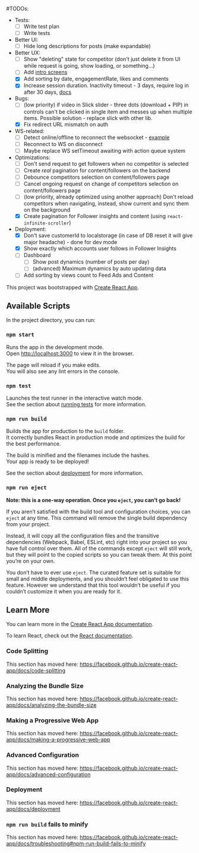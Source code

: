 #TODOs:
- Tests:
    - [ ] Write test plan
    - [ ] Write tests
- Better UI:
    - [ ] Hide long descriptions for posts (make expandable)
- Better UX:
    - [ ] Show "deleting" state for competitor (don't just delete it from UI while request is going, show loading, or something...)
    - [ ] Add [intro screens](https://mui.wertarbyte.com/#material-auto-rotating-carousel)
    - [x] Add sorting by date, engagementRate, likes and comments
    - [x] Increase session duration. Inactivity timeout - 3 days, require log in after 30 days, [docs](https://auth0.com/docs/dashboard/guides/tenants/configure-session-lifetime-settings)
- Bugs:
    - [ ] (low priority) if video in Slick slider - three dots (download + PIP) in controls can't be clicked in single item and messes up when multiple items. Possible solution - replace slick with other lib.
    - [x] Fix redirect URL mismatch on auth
- WS-related:
    - [ ] Detect online/offline to reconnect the websocket - [example](https://github.com/jsmanifest/ws-online-sync)
    - [ ] Reconnect to WS on disconnect
    - [ ] Maybe replace WS setTimeout awaiting with action queue system 
- Optimizations:
    - [ ] Don't send request to get followers when no competitor is selected
    - [ ] Create *real* pagination for content/followers on the backend
    - [ ] Debounce competitors selection on content/followers page
    - [ ] Cancel ongoing request on change of competitors selection on content/followers page
    - [ ] (low priority, already optimized using another approach) Don't reload competitors when navigating, instead, show current and sync them on the background
    - [x] Create pagination for Follower insights and content (using `react-infinite-scroller`)
- Deployment:
    - [x] Don't save customerId to localstorage (in case of DB reset it will give major headache) - done for dev mode
    - [x] Show exactly which accounts user follows in Follower Insights
    - [ ] Dashboard
        - [ ] Show post dynamics (number of posts per day)
        - [ ] (advanced) Maximum dynamics by auto updating data
    - [ ] Add sorting by views count to Feed Ads and Content

This project was bootstrapped with [Create React App](https://github.com/facebook/create-react-app).

## Available Scripts

In the project directory, you can run:

### `npm start`

Runs the app in the development mode.<br>
Open [http://localhost:3000](http://localhost:3000) to view it in the browser.

The page will reload if you make edits.<br>
You will also see any lint errors in the console.

### `npm test`

Launches the test runner in the interactive watch mode.<br>
See the section about [running tests](https://facebook.github.io/create-react-app/docs/running-tests) for more information.

### `npm run build`

Builds the app for production to the `build` folder.<br>
It correctly bundles React in production mode and optimizes the build for the best performance.

The build is minified and the filenames include the hashes.<br>
Your app is ready to be deployed!

See the section about [deployment](https://facebook.github.io/create-react-app/docs/deployment) for more information.

### `npm run eject`

**Note: this is a one-way operation. Once you `eject`, you can’t go back!**

If you aren’t satisfied with the build tool and configuration choices, you can `eject` at any time. This command will remove the single build dependency from your project.

Instead, it will copy all the configuration files and the transitive dependencies (Webpack, Babel, ESLint, etc) right into your project so you have full control over them. All of the commands except `eject` will still work, but they will point to the copied scripts so you can tweak them. At this point you’re on your own.

You don’t have to ever use `eject`. The curated feature set is suitable for small and middle deployments, and you shouldn’t feel obligated to use this feature. However we understand that this tool wouldn’t be useful if you couldn’t customize it when you are ready for it.

## Learn More

You can learn more in the [Create React App documentation](https://facebook.github.io/create-react-app/docs/getting-started).

To learn React, check out the [React documentation](https://reactjs.org/).

### Code Splitting

This section has moved here: https://facebook.github.io/create-react-app/docs/code-splitting

### Analyzing the Bundle Size

This section has moved here: https://facebook.github.io/create-react-app/docs/analyzing-the-bundle-size

### Making a Progressive Web App

This section has moved here: https://facebook.github.io/create-react-app/docs/making-a-progressive-web-app

### Advanced Configuration

This section has moved here: https://facebook.github.io/create-react-app/docs/advanced-configuration

### Deployment

This section has moved here: https://facebook.github.io/create-react-app/docs/deployment

### `npm run build` fails to minify

This section has moved here: https://facebook.github.io/create-react-app/docs/troubleshooting#npm-run-build-fails-to-minify
